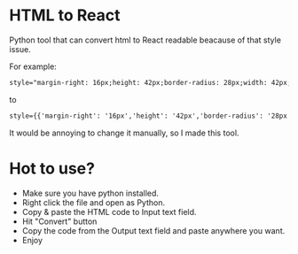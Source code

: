 # HTML to React
 Python tool that can convert html to React readable beacause of that style issue.

For example:

```html
style="margin-right: 16px;height: 42px;border-radius: 28px;width: 42px;"
```

to

```html
style={{'margin-right': '16px','height': '42px','border-radius': '28px','width': '42px'}}
```

It would be annoying to change it manually, so I made this tool.

# Hot to use?

- Make sure you have python installed.
- Right click the file and open as Python.
- Copy & paste the HTML code to Input text field.
- Hit "Convert" button
- Copy the code from the Output text field and paste anywhere you want.
- Enjoy
